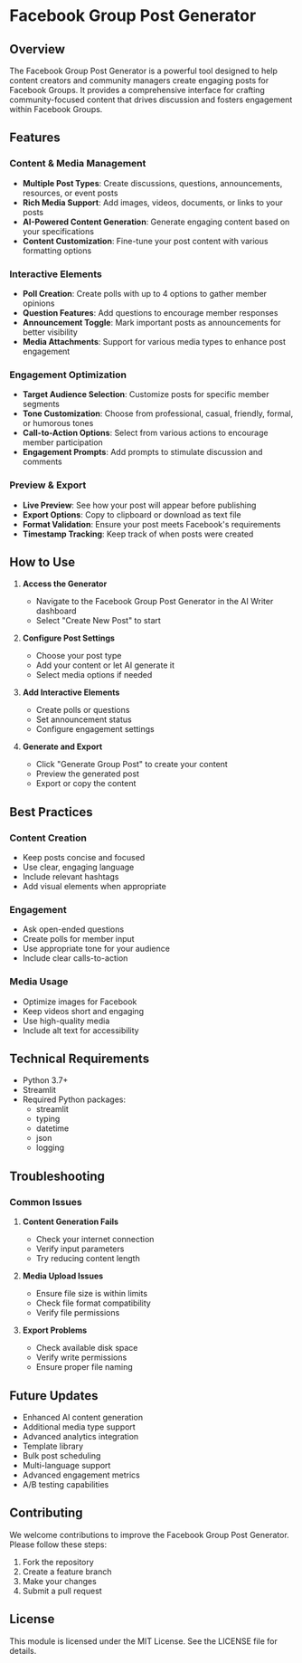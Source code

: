 # Facebook Group Post Generator

## Overview
The Facebook Group Post Generator is a powerful tool designed to help content creators and community managers create engaging posts for Facebook Groups. It provides a comprehensive interface for crafting community-focused content that drives discussion and fosters engagement within Facebook Groups.

## Features

### Content & Media Management
- **Multiple Post Types**: Create discussions, questions, announcements, resources, or event posts
- **Rich Media Support**: Add images, videos, documents, or links to your posts
- **AI-Powered Content Generation**: Generate engaging content based on your specifications
- **Content Customization**: Fine-tune your post content with various formatting options

### Interactive Elements
- **Poll Creation**: Create polls with up to 4 options to gather member opinions
- **Question Features**: Add questions to encourage member responses
- **Announcement Toggle**: Mark important posts as announcements for better visibility
- **Media Attachments**: Support for various media types to enhance post engagement

### Engagement Optimization
- **Target Audience Selection**: Customize posts for specific member segments
- **Tone Customization**: Choose from professional, casual, friendly, formal, or humorous tones
- **Call-to-Action Options**: Select from various actions to encourage member participation
- **Engagement Prompts**: Add prompts to stimulate discussion and comments

### Preview & Export
- **Live Preview**: See how your post will appear before publishing
- **Export Options**: Copy to clipboard or download as text file
- **Format Validation**: Ensure your post meets Facebook's requirements
- **Timestamp Tracking**: Keep track of when posts were created

## How to Use

1. **Access the Generator**
   - Navigate to the Facebook Group Post Generator in the AI Writer dashboard
   - Select "Create New Post" to start

2. **Configure Post Settings**
   - Choose your post type
   - Add your content or let AI generate it
   - Select media options if needed

3. **Add Interactive Elements**
   - Create polls or questions
   - Set announcement status
   - Configure engagement settings

4. **Generate and Export**
   - Click "Generate Group Post" to create your content
   - Preview the generated post
   - Export or copy the content

## Best Practices

### Content Creation
- Keep posts concise and focused
- Use clear, engaging language
- Include relevant hashtags
- Add visual elements when appropriate

### Engagement
- Ask open-ended questions
- Create polls for member input
- Use appropriate tone for your audience
- Include clear calls-to-action

### Media Usage
- Optimize images for Facebook
- Keep videos short and engaging
- Use high-quality media
- Include alt text for accessibility

## Technical Requirements

- Python 3.7+
- Streamlit
- Required Python packages:
  - streamlit
  - typing
  - datetime
  - json
  - logging

## Troubleshooting

### Common Issues
1. **Content Generation Fails**
   - Check your internet connection
   - Verify input parameters
   - Try reducing content length

2. **Media Upload Issues**
   - Ensure file size is within limits
   - Check file format compatibility
   - Verify file permissions

3. **Export Problems**
   - Check available disk space
   - Verify write permissions
   - Ensure proper file naming

## Future Updates

- Enhanced AI content generation
- Additional media type support
- Advanced analytics integration
- Template library
- Bulk post scheduling
- Multi-language support
- Advanced engagement metrics
- A/B testing capabilities

## Contributing

We welcome contributions to improve the Facebook Group Post Generator. Please follow these steps:

1. Fork the repository
2. Create a feature branch
3. Make your changes
4. Submit a pull request

## License

This module is licensed under the MIT License. See the LICENSE file for details. 